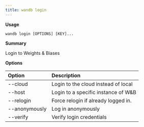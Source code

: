 ```yaml
---
title: wandb login
---
```


**Usage**

`wandb login [OPTIONS] [KEY]...`

**Summary**

Login to Weights & Biases


**Options**

| **Option** | **Description** |
| :--- | :--- |
| --cloud | Login to the cloud instead of local |
| --host | Login to a specific instance of W&B |
| --relogin | Force relogin if already logged in. |
| --anonymously | Log in anonymously |
| --verify | Verify login credentials |



